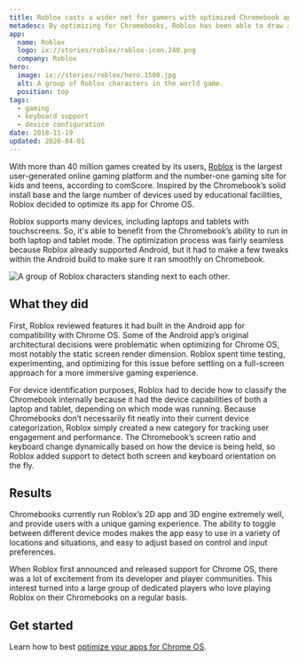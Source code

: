 ```yaml
---
title: Roblox casts a wider net for gamers with optimized Chromebook app
metadesc: By optimizing for Chromebooks, Roblox has been able to draw a lot of excitement from its player communities, resulting in a large group of dedicated players.
app:
  name: Roblox
  logo: ix://stories/roblox/roblox-icon.240.png
  company: Roblox
hero:
  image: ix://stories/roblox/hero.1500.jpg
  alt: A group of Roblox characters in the world game.
  position: top
tags:
  - gaming
  - keyboard support
  - device configuration
date: 2018-11-19
updated: 2020-04-01
---
```


With more than 40 million games created by its users, [Roblox](https://www.roblox.com/) is the largest user-generated online gaming platform and the number-one gaming site for kids and teens, according to comScore. Inspired by the Chromebook’s solid install base and the large number of devices used by educational facilities, Roblox decided to optimize its app for Chrome OS.

Roblox supports many devices, including laptops and tablets with touchscreens. So, it's able to benefit from the Chromebook’s ability to run in both laptop and tablet mode. The optimization process was fairly seamless because Roblox already supported Android, but it had to make a few tweaks within the Android build to make sure it ran smoothly on Chromebook.

![A group of Roblox characters standing next to each other.](ix://stories/roblox/roblox-feature.1500.jpg)

## What they did

First, Roblox reviewed features it had built in the Android app for compatibility with Chrome OS. Some of the Android app’s original architectural decisions were problematic when optimizing for Chrome OS, most notably the static screen render dimension. Roblox spent time testing, experimenting, and optimizing for this issue before settling on a full-screen approach for a more immersive gaming experience.

For device identification purposes, Roblox had to decide how to classify the Chromebook internally because it had the device capabilities of both a laptop and tablet, depending on which mode was running. Because Chromebooks don’t necessarily fit neatly into their current device categorization, Roblox simply created a new category for tracking user engagement and performance. The Chromebook’s screen ratio and keyboard change dynamically based on how the device is being held, so Roblox added support to detect both screen and keyboard orientation on the fly.

## Results

Chromebooks currently run Roblox’s 2D app and 3D engine extremely well, and provide users with a unique gaming experience. The ability to toggle between different device modes makes the app easy to use in a variety of locations and situations, and easy to adjust based on control and input preferences.

When Roblox first announced and released support for Chrome OS, there was a lot of excitement from its developer and player communities. This interest turned into a large group of dedicated players who love playing Roblox on their Chromebooks on a regular basis.

## Get started

Learn how to best [optimize your apps for Chrome OS](/{{locale.code}}/android/optimizing).
